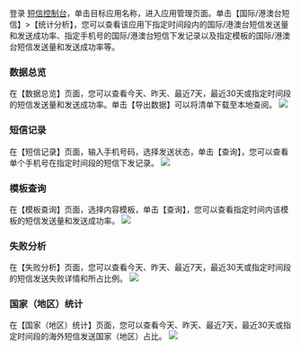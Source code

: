 登录 [短信控制台](https://console.cloud.tencent.com/sms)，单击目标应用名称，进入应用管理页面。单击【国际/港澳台短信】>【统计分析】，您可以查看该应用下指定时间段内的国际/港澳台短信发送量和发送成功率、指定手机号的国际/港澳台短信下发记录以及指定模板的国际/港澳台短信发送量和发送成功率等。

### 数据总览
在【数据总览】页面，您可以查看今天、昨天、最近7天，最近30天或指定时间段的短信发送量和发送成功率。单击【导出数据】可以将清单下载至本地查阅。
![](https://main.qcloudimg.com/raw/8d45e4a0c012862c06a104ade87284d1.png)


### 短信记录
在【短信记录】页面，输入手机号码，选择发送状态，单击【查询】，您可以查看单个手机号在指定时间段的短信下发记录。
![](https://main.qcloudimg.com/raw/0e75533cc5ecb80406c08839ed951022.png)


### 模板查询
在【模板查询】页面，选择内容模板，单击【查询】，您可以查看指定时间内该模板的短信发送量和发送成功率。
![](https://main.qcloudimg.com/raw/24325dd79f1eab6595652da8482fe361.png)


### 失败分析
在【失败分析】页面，您可以查看今天、昨天、最近7天，最近30天或指定时间段的短信发送失败详情和所占比例。
![](https://main.qcloudimg.com/raw/cc3258980711b98a27f1367c47072185.png)


### 国家（地区）统计
在【国家（地区）统计】页面，您可以查看今天、昨天、最近7天，最近30天或指定时间段的海外短信发送国家（地区）占比。
![](https://main.qcloudimg.com/raw/ad915d6dc32ebc687f0e9decad300161.png)
